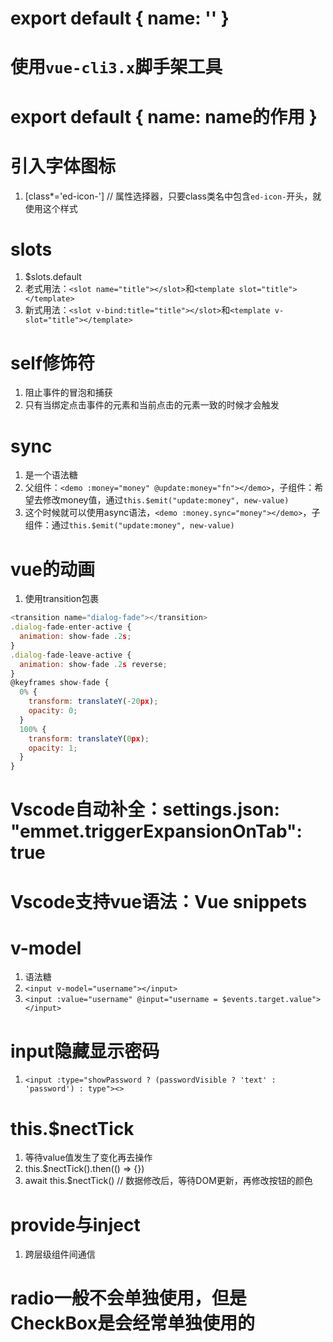 # export default { name: '' }
# 使用`vue-cli3.x`脚手架工具

# export default { name: name的作用 }

# 引入字体图标
1. [class*='ed-icon-'] // 属性选择器，只要class类名中包含`ed-icon-`开头，就使用这个样式

# slots
1. $slots.default
2. 老式用法：`<slot name="title"></slot>`和`<template slot="title"></template>`
3. 新式用法：`<slot v-bind:title="title"></slot>`和`<template v-slot="title"></template>`

# self修饰符
1. 阻止事件的冒泡和捕获
2. 只有当绑定点击事件的元素和当前点击的元素一致的时候才会触发

# sync
1. 是一个语法糖
2. 父组件：`<demo :money="money" @update:money="fn"></demo>`，子组件：希望去修改money值，通过`this.$emit("update:money", new-value)`
3. 这个时候就可以使用async语法，`<demo :money.sync="money"></demo>`，子组件：通过`this.$emit("update:money", new-value)`

# vue的动画
1. 使用transition包裹
```js
<transition name="dialog-fade"></transition>
.dialog-fade-enter-active {
  animation: show-fade .2s;
}
.dialog-fade-leave-active {
  animation: show-fade .2s reverse;
}
@keyframes show-fade {
  0% {
    transform: translateY(-20px);
    opacity: 0;
  }
  100% {
    transform: translateY(0px);
    opacity: 1;
  }
}
```

# Vscode自动补全：settings.json: "emmet.triggerExpansionOnTab": true

# Vscode支持vue语法：Vue snippets

# v-model
1. 语法糖
2. `<input v-model="username"></input>`
3. `<input :value="username" @input="username = $events.target.value"></input>`

# input隐藏显示密码
1. `<input :type="showPassword ? (passwordVisible ? 'text' : 'password') : type"><>`

# this.$nectTick
1. 等待value值发生了变化再去操作
2. this.$nectTick().then(() => {})
3. await this.$nectTick() // 数据修改后，等待DOM更新，再修改按钮的颜色

# provide与inject
1. 跨层级组件间通信

# radio一般不会单独使用，但是CheckBox是会经常单独使用的